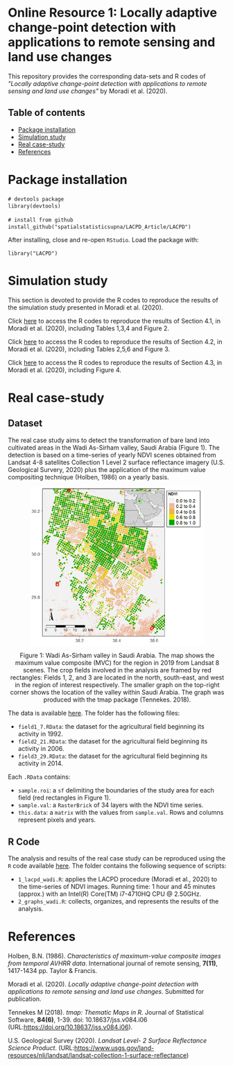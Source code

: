 # Online Resource 1: Locally adaptive change-point detection with applications to remote sensing and land use changes


This repository provides the corresponding data-sets and R codes of
_"Locally adaptive change-point detection with applications to remote sensing and land use changes"_
by Moradi et al. (2020).

## Table of contents

 - [Package installation](#Package-installation)
 - [Simulation study](#Simulations)
 - [Real case-study](#Real-case-study)
 - [References](#References)

# Package installation

```
# devtools package
library(devtools)

# install from github
install_github("spatialstatisticsupna/LACPD_Article/LACPD")
```

After installing, close and re-open `RStudio`. Load the package with:

```
library("LACPD")
```

# Simulation study 

This section is devoted to provide the R codes to reproduce the results of the simulation study presented in Moradi et al. (2020).

Click [here](https://github.com/mmontesinosanmartin/changepoint_article/tree/master/SImulation%20study/Normal%20data) to access the R codes to reproduce the results of Section 4.1, in Moradi et al. (2020), including Tables 1,3,4 and Figure 2.


Click [here](https://github.com/mmontesinosanmartin/changepoint_article/tree/master/SImulation%20study/AR%20data) to access the R codes to reproduce the results of Section 4.2, in Moradi et al. (2020), including Tables 2,5,6 and Figure 3. 


Click [here](https://github.com/mmontesinosanmartin/changepoint_article/tree/master/SImulation%20study/Multiple%20change-point) to access the R codes to reproduce the results of Section 4.3, in Moradi et al. (2020), including Figure 4. 

# Real case-study

## Dataset

The real case study aims to detect the transformation of bare land into cultivated areas in the Wadi As-Sirham valley, Saudi Arabia (Figure 1). The detection is based on a time-series of yearly NDVI scenes obtained from Landsat 4-8 satellites Collection 1 Level 2 surface reflectance imagery (U.S. Geological Survery, 2020) plus the application of the maximum value compositing technique (Holben, 1986) on a yearly basis. 

<p align="center">
  <img align="center" width="400" src="./Real_study/graphs/wadi_as_sirham.png" alt="Itoiz reservoir">
  <p align="center"> Figure 1: Wadi As-Sirham valley in Saudi Arabia. The map shows the maximum value composite (MVC) for the region in 2019 from Landsat 8 scenes. The crop fields involved in the analysis are framed by red rectangles: Fields 1, 2, and 3 are located in the north, south-east, and west in the region of interest respectively. The smaller graph on the top-right corner shows the location of the valley within Saudi Arabia. The graph was produced with the tmap package (Tennekes. 2018).</p>
</p>

The data is available
[here](https://github.com/mmontesinosanmartin/changepoint_article/tree/master/Real_study/data).
The folder has the following files:

 - `field1_7.RData`: the dataset for the agricultural field beginning its activity in 1992.
 - `field2_21.RData`: the dataset for the agricultural field beginning its activity in 2006.
 - `field3_29.RData`: the dataset for the agricultural field beginning its activity in 2014.

Each `.RData` contains:

 - `sample.roi`: a `sf` delimiting the boundaries of the study area for each field (red rectangles in Figure 1).
 - `sample.val`: a `RasterBrick` of 34 layers with the NDVI time series.
 - `this.data`: a `matrix` with the values from `sample.val`. Rows and columns represent pixels and years.

## R Code

The analysis and results of the real case study can be reproduced using the
`R` code available 
[here](https://github.com/mmontesinosanmartin/changepoint_article/tree/master/Real_study/r).
The folder contains the following sequence of scripts:

  - `1_lacpd_wadi.R`: applies the LACPD procedure (Moradi et al., 2020) to the time-series of NDVI images.
  Running time: 1 hour and 45 minutes (approx.) with an Intel(R) Core(TM) i7-4710HQ CPU @ 2.50GHz.
  - `2_graphs_wadi.R`: collects, organizes, and represents the results of the analysis.


# References

Holben, B.N. (1986). _Characteristics of maximum-value composite images from temporal AVHRR data_.
International journal of remote sensing, __7(11)__, 1417-1434 pp. Taylor $\&$ Francis.

Moradi et al. (2020). _Locally adaptive change-point detection with applications to remote sensing and land use changes_. Submitted for  publication.

Tennekes M (2018). _tmap: Thematic Maps in R._ Journal of Statistical Software, __84(6)__, 1-39. doi: 10.18637/jss.v084.i06 (URL:https://doi.org/10.18637/jss.v084.i06).

U.S. Geological Survey (2020). _Landsat Level- 2 Surface Reflectance Science Product_. (URL:https://www.usgs.gov/land-resources/nli/landsat/landsat-collection-1-surface-reflectance)
